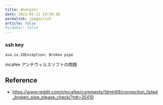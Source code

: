 ```yaml
---
title: Analyzer
date: 2021-05-11 13:59:38
permalink: /pages/ssh
article: false
#sidebar: false
---
```



### ssh key

``` 
ava.io.IOException: Broken pipe
```

mcafee アンチウィルスソフトの問題

## Reference
- https://www.reddit.com/r/mcafee/comments/1dmtr69/connection_failed_broken_pipe_please_check/?rdt=35410